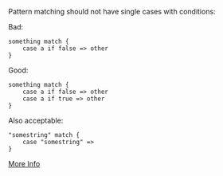Pattern matching should not have single cases with conditions:

 Bad:

    something match {
        case a if false => other
    }

 Good:

    something match {
        case a if false => other
        case a if true => other
    }

 Also acceptable:

    "somestring" match {
        case "somestring" =>
    }

 [More Info](http://docs.scala-lang.org/tutorials/tour/pattern-matching.html)
